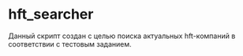 # hft_searcher
Данный скрипт создан с целью поиска актуальных hft-компаний в соответствии с тестовым заданием.
